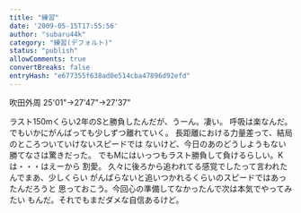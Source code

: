 ```yaml
---
title: "練習"
date: '2009-05-15T17:55:56'
author: "subaru44k"
category: "練習(デフォルト)"
status: "publish"
allowComments: true
convertBreaks: false
entryHash: "e677355f638ad0e514cba47896d92efd"
---
```

吹田外周
25'01"→27'47"→27'37"

ラスト150mくらい2年のSと勝負したんだが、うーん。凄い。
呼吸は楽なんだ。でもいかにがんばっても少しずつ離れていく。
長距離における力量差って、結局のところついていけないスピードでは
ないけど、今日のあのどうしようもない勝てなさは驚きだった。
でもMにはいっつもラスト勝負して負けるらしい。Kは・・・はえーから
割愛。
久々に後ろから追われてる感覚でしたって言われたんでまあ、少しくらい
がんばらないと追いつかれるくらいのスピードではあったんだろうと
思っておこう。今回心の準備してなかったんで次は本気でやってみたい
もんだ。それでもまだダメな自信あるけど。

